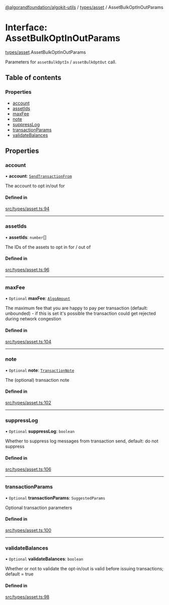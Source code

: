 [@algorandfoundation/algokit-utils](../README.md) / [types/asset](../modules/types_asset.md) / AssetBulkOptInOutParams

# Interface: AssetBulkOptInOutParams

[types/asset](../modules/types_asset.md).AssetBulkOptInOutParams

Parameters for `assetBulkOptIn` / `assetBulkOptOut` call.

## Table of contents

### Properties

- [account](types_asset.AssetBulkOptInOutParams.md#account)
- [assetIds](types_asset.AssetBulkOptInOutParams.md#assetids)
- [maxFee](types_asset.AssetBulkOptInOutParams.md#maxfee)
- [note](types_asset.AssetBulkOptInOutParams.md#note)
- [suppressLog](types_asset.AssetBulkOptInOutParams.md#suppresslog)
- [transactionParams](types_asset.AssetBulkOptInOutParams.md#transactionparams)
- [validateBalances](types_asset.AssetBulkOptInOutParams.md#validatebalances)

## Properties

### account

• **account**: [`SendTransactionFrom`](../modules/types_transaction.md#sendtransactionfrom)

The account to opt in/out for

#### Defined in

[src/types/asset.ts:94](https://github.com/algorandfoundation/algokit-utils-ts/blob/main/src/types/asset.ts#L94)

___

### assetIds

• **assetIds**: `number`[]

The IDs of the assets to opt in for / out of

#### Defined in

[src/types/asset.ts:96](https://github.com/algorandfoundation/algokit-utils-ts/blob/main/src/types/asset.ts#L96)

___

### maxFee

• `Optional` **maxFee**: [`AlgoAmount`](../classes/types_amount.AlgoAmount.md)

The maximum fee that you are happy to pay per transaction (default: unbounded) - if this is set it's possible the transaction could get rejected during network congestion

#### Defined in

[src/types/asset.ts:104](https://github.com/algorandfoundation/algokit-utils-ts/blob/main/src/types/asset.ts#L104)

___

### note

• `Optional` **note**: [`TransactionNote`](../modules/types_transaction.md#transactionnote)

The (optional) transaction note

#### Defined in

[src/types/asset.ts:102](https://github.com/algorandfoundation/algokit-utils-ts/blob/main/src/types/asset.ts#L102)

___

### suppressLog

• `Optional` **suppressLog**: `boolean`

Whether to suppress log messages from transaction send, default: do not suppress

#### Defined in

[src/types/asset.ts:106](https://github.com/algorandfoundation/algokit-utils-ts/blob/main/src/types/asset.ts#L106)

___

### transactionParams

• `Optional` **transactionParams**: `SuggestedParams`

Optional transaction parameters

#### Defined in

[src/types/asset.ts:100](https://github.com/algorandfoundation/algokit-utils-ts/blob/main/src/types/asset.ts#L100)

___

### validateBalances

• `Optional` **validateBalances**: `boolean`

Whether or not to validate the opt-in/out is valid before issuing transactions; default = true

#### Defined in

[src/types/asset.ts:98](https://github.com/algorandfoundation/algokit-utils-ts/blob/main/src/types/asset.ts#L98)
